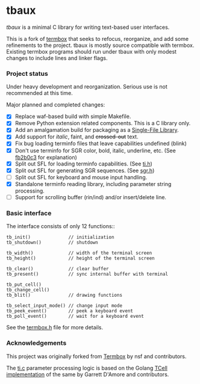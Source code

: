 # tbaux

*tbaux* is a minimal C library for writing text-based user interfaces.

This is a fork of [termbox][og] that seeks to refocus, reorganize, and add some
refinements to the project. tbaux is mostly source compatible with termbox.
Existing termbox programs should run under tbaux with only modest changes
to include lines and linker flags.

[og]: https://github.com/nsf/termbox

### Project status

Under heavy development and reorganization.
Serious use is not recommended at this time.

Major planned and completed changes:

 - [x] Replace waf-based build with simple Makefile.
 - [x] Remove Python extension related components. This is a C library only.
 - [x] Add an amalgamation build for packaging as a [Single-File Library][sfl].
 - [x] Add support for _italic_, faint, and <del>crossed-out</del> text.
 - [x] Fix bug loading terminfo files that leave capabilities undefined (blink)
 - [x] Don't use terminfo for SGR color, bold, italic, underline, etc.
   (See [fb2b0c3][fb2] for explanation)
 - [x] Split out SFL for loading terminfo capabilities.
   (See [ti.h](https://github.com/aux01/tbaux/blob/master/ti.h))
 - [x] Split out SFL for generating SGR sequences.
   (See [sgr.h](https://github.com/aux01/tbaux/blob/master/sgr.h))
 - [ ] Split out SFL for keyboard and mouse input handling.
 - [x] Standalone terminfo reading library, including parameter string processing.
 - [ ] Support for scrolling buffer (rin/ind) and/or insert/delete line.

[sfl]: https://github.com/nothings/single_file_libs
[fb2]: https://github.com/aux01/tbaux/commit/fb2b0c3b6fd2897a3ec5b52a72497ca7ff0fcffe

### Basic interface

The interface consists of only 12 functions::

```
tb_init()              // initialization
tb_shutdown()          // shutdown

tb_width()             // width of the terminal screen
tb_height()            // height of the terminal screen

tb_clear()             // clear buffer
tb_present()           // sync internal buffer with terminal

tb_put_cell()
tb_change_cell()
tb_blit()              // drawing functions

tb_select_input_mode() // change input mode
tb_peek_event()        // peek a keyboard event
tb_poll_event()        // wait for a keyboard event
```

See the [termbox.h][] file for more details.

[termbox.h]: https://github.com/aux01/tbaux/blob/master/termbox.h

### Acknowledgements

This project was originally forked from [Termbox][og] by nsf and contributors.

The [ti.c][] parameter processing logic is based on the Golang [TCell
implementation][tcell] of the same by Garrett D'Amore and contributors.

[ti.c]:  https://github.com/aux01/tbaux/blob/master/ti.c
[tcell]: https://github.com/gdamore/tcell/blob/master/terminfo/terminfo.go
